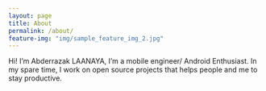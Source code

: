 ```yaml
---
layout: page
title: About
permalink: /about/
feature-img: "img/sample_feature_img_2.jpg"
---
```


Hi! I’m Abderrazak LAANAYA, I’m a mobile engineer/ Android Enthusiast. In my spare time, I work on open source projects that helps people and me to stay productive.


